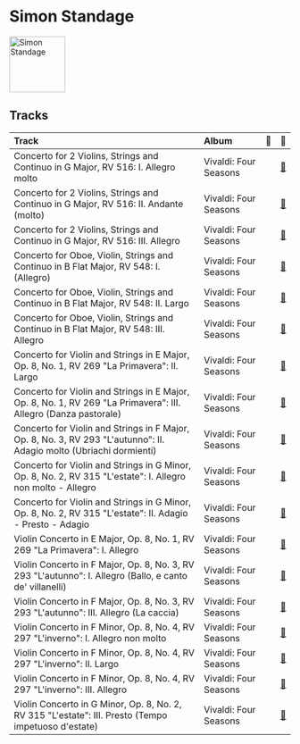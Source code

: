 
# Simon Standage


<img src="https://i.scdn.co/image/0a5c00ae5ecc0bd8687973a3b3321963821468ad" alt="Simon Standage" width="100" />

## Tracks

| Track                                                                                                               | Album                 | 💚   | 🔗                                                          |
|:--------------------------------------------------------------------------------------------------------------------|:----------------------|:----|:-----------------------------------------------------------|
| Concerto for 2 Violins, Strings and Continuo in G Major, RV 516: I. Allegro molto                                   | Vivaldi: Four Seasons |     | [🔗](https://open.spotify.com/track/6y3VNh7JmGHIlk2zDXX6Wr) |
| Concerto for 2 Violins, Strings and Continuo in G Major, RV 516: II. Andante (molto)                                | Vivaldi: Four Seasons |     | [🔗](https://open.spotify.com/track/4QlEleNkTjc5gQ91bp36zu) |
| Concerto for 2 Violins, Strings and Continuo in G Major, RV 516: III. Allegro                                       | Vivaldi: Four Seasons |     | [🔗](https://open.spotify.com/track/2R1otrP1Kuu2LY3ho9127T) |
| Concerto for Oboe, Violin, Strings and Continuo in B Flat Major, RV 548: I. (Allegro)                               | Vivaldi: Four Seasons |     | [🔗](https://open.spotify.com/track/1Vie0eEAyPHCrEK5AkkXqD) |
| Concerto for Oboe, Violin, Strings and Continuo in B Flat Major, RV 548: II. Largo                                  | Vivaldi: Four Seasons |     | [🔗](https://open.spotify.com/track/3B3QTyekgd312pKThlsJFz) |
| Concerto for Oboe, Violin, Strings and Continuo in B Flat Major, RV 548: III. Allegro                               | Vivaldi: Four Seasons |     | [🔗](https://open.spotify.com/track/3gnVf7jAZjmV9QhkhLQcOO) |
| Concerto for Violin and Strings in E Major, Op. 8, No. 1, RV 269 "La Primavera": II. Largo                          | Vivaldi: Four Seasons |     | [🔗](https://open.spotify.com/track/2zqo3j2nf3JyLydxdFkps5) |
| Concerto for Violin and Strings in E Major, Op. 8, No. 1, RV 269 "La Primavera": III. Allegro (Danza pastorale)     | Vivaldi: Four Seasons |     | [🔗](https://open.spotify.com/track/25WOKott6eYT4t9WesF3F7) |
| Concerto for Violin and Strings in F Major, Op. 8, No. 3, RV 293 "L'autunno": II. Adagio molto (Ubriachi dormienti) | Vivaldi: Four Seasons |     | [🔗](https://open.spotify.com/track/00rr9bcpswlDp38RmgNWws) |
| Concerto for Violin and Strings in G Minor, Op. 8, No. 2, RV 315 "L'estate": I. Allegro non molto - Allegro         | Vivaldi: Four Seasons |     | [🔗](https://open.spotify.com/track/2l4thc8hzFRHlFPZgvAXeF) |
| Concerto for Violin and Strings in G Minor, Op. 8, No. 2, RV 315 "L'estate": II. Adagio - Presto - Adagio           | Vivaldi: Four Seasons |     | [🔗](https://open.spotify.com/track/2tpUWGibf9sV6OZy6XNvBf) |
| Violin Concerto in E Major, Op. 8, No. 1, RV 269 "La Primavera": I. Allegro                                         | Vivaldi: Four Seasons |     | [🔗](https://open.spotify.com/track/2xApS0qLehnWIBuHPP2gBp) |
| Violin Concerto in F Major, Op. 8, No. 3, RV 293 "L'autunno": I. Allegro (Ballo, e canto de' villanelli)            | Vivaldi: Four Seasons |     | [🔗](https://open.spotify.com/track/5or01FkVmY6aAg0YEIySg8) |
| Violin Concerto in F Major, Op. 8, No. 3, RV 293 "L'autunno": III. Allegro (La caccia)                              | Vivaldi: Four Seasons |     | [🔗](https://open.spotify.com/track/6KqX73AWh9AFbPQsNvrAnL) |
| Violin Concerto in F Minor, Op. 8, No. 4, RV 297 "L'inverno": I. Allegro non molto                                  | Vivaldi: Four Seasons |     | [🔗](https://open.spotify.com/track/1jkMzOnb3APNXYKJ1Uzijb) |
| Violin Concerto in F Minor, Op. 8, No. 4, RV 297 "L'inverno": II. Largo                                             | Vivaldi: Four Seasons |     | [🔗](https://open.spotify.com/track/0UjUHRGw8V3nNRZT0wO4DE) |
| Violin Concerto in F Minor, Op. 8, No. 4, RV 297 "L'inverno": III. Allegro                                          | Vivaldi: Four Seasons |     | [🔗](https://open.spotify.com/track/1s6z69thm3lJw9DHmTGmjc) |
| Violin Concerto in G Minor, Op. 8, No. 2, RV 315 "L'estate": III. Presto (Tempo impetuoso d'estate)                 | Vivaldi: Four Seasons |     | [🔗](https://open.spotify.com/track/29rpwYq7c3YzWfAzsEenUu) |